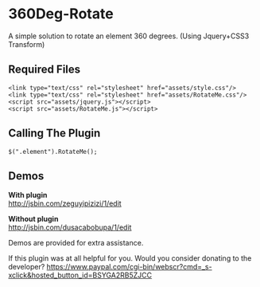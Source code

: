 360Deg-Rotate
=============

A simple solution to rotate an element 360 degrees. (Using Jquery+CSS3 Transform)

Required Files
--------------

    <link type="text/css" rel="stylesheet" href="assets/style.css"/>
    <link type="text/css" rel="stylesheet" href="assets/RotateMe.css"/>
    <script src="assets/jquery.js"></script>
    <script src="assets/RotateMe.js"></script>
    

Calling The Plugin
------------------

    $(".element").RotateMe();
    

Demos
--------------
**With plugin**  
http://jsbin.com/zeguyipizizi/1/edit

**Without plugin**  
http://jsbin.com/dusacabobupa/1/edit

Demos are provided for extra assistance.

If this plugin was at all helpful for you. Would you consider donating to the developer?
https://www.paypal.com/cgi-bin/webscr?cmd=_s-xclick&hosted_button_id=BSYGA2RB5ZJCC
